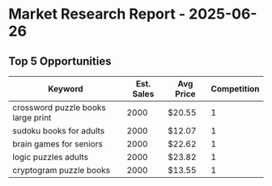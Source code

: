 # Market Research Report - 2025-06-26

## Top 5 Opportunities

| Keyword | Est. Sales | Avg Price | Competition |
|---------|------------|-----------|-------------|
| crossword puzzle books large print | 2000 | $20.55 | 1 |
| sudoku books for adults | 2000 | $12.07 | 1 |
| brain games for seniors | 2000 | $22.62 | 1 |
| logic puzzles adults | 2000 | $23.82 | 1 |
| cryptogram puzzle books | 2000 | $13.55 | 1 |
